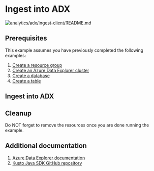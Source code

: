 
# Ingest into ADX

[![analytics/adx/ingest-client/README.md](https://github.com/Azure-Samples/java-on-azure-examples/actions/workflows/analytics_adx_ingest-client_README_md.yml/badge.svg)](https://github.com/Azure-Samples/java-on-azure-examples/actions/workflows/analytics_adx_ingest-client_README_md.yml)

## Prerequisites

This example assumes you have previously completed the following examples:

1. [Create a resource group](../../../general/group/create/README.md)
1. [Create an Azure Data Explorer cluster](../create/README.md)
1. [Create a database](../create-database/README.md)
1. [Create a table](../create-table/README.md)

## Ingest into ADX

<!-- workflow.include(../create-table.md) -->

## Cleanup

Do NOT forget to remove the resources once you are done running the example.

## Additional documentation

1. [Azure Data Explorer documentation](https://docs.microsoft.com/azure/data-explorer/README.md)
1. [Kusto Java SDK GitHub repository](https://github.com/Azure/azure-kusto-java)
